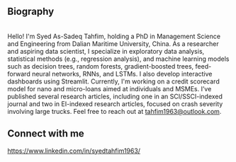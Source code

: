 ## Biography
<br>Hello! I'm Syed As-Sadeq Tahfim, holding a PhD in Management Science and Engineering from Dalian Maritime University, China. As a researcher and aspiring data scientist, I specialize in exploratory data analysis, statistical methods (e.g., regression analysis), and machine learning models such as decision trees, random forests, gradient-boosted trees, feed-forward neural networks, RNNs, and LSTMs. I also develop interactive dashboards using Streamlit. Currently, I'm working on a credit scorecard model for nano and micro-loans aimed at individuals and MSMEs. I’ve published several research articles, including one in an SCI/SSCI-indexed journal and two in EI-indexed research articles, focused on crash severity involving large trucks. Feel free to reach out at tahfim1963@outlook.com.<br/>

## Connect with me
https://www.linkedin.com/in/syedtahfim1963/
